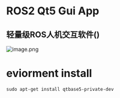 <!--
 * @Author: chengyangkj chengyangkj@qq.com
 * @Date: 2023-09-02 07:23:43
 * @LastEditors: chengyangkj chengyangkj@qq.com
 * @LastEditTime: 2023-10-06 14:03:03
 * @FilePath: /ROS2_Qt5_Gui_App/README.md
 * @Description: 这是默认设置,请设置`customMade`, 打开koroFileHeader查看配置 进行设置: https://github.com/OBKoro1/koro1FileHeader/wiki/%E9%85%8D%E7%B
-->
# ROS2 Qt5 Gui App
## 轻量级ROS人机交互软件()
![image.png](https://i.postimg.cc/SNJ2xhsg/image.png)

# eviorment install

```
sudo apt-get install qtbase5-private-dev
```